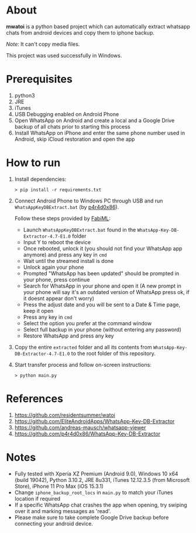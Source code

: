# About

**mwatoi** is a python based project which can automatically extract whatsapp chats from android devices and copy them to iphone backup.

*Note:* It can't copy media files.

This project was used successfully in Windows.

# Prerequisites

1. python3
2. JRE
3. iTunes
4. USB Debugging enabled on Android Phone
5. Open WhatsApp on Android and create a local and a Google Drive backup of all chats prior to starting this process
6. Install WhatsApp on iPhone and enter the same phone number used in Android, skip iCloud restoration and open the app

# How to run

1. Install dependencies:

    `> pip install -r requirements.txt`
2. Connect Android Phone to Windows PC through USB and run `WhatsAppKeyDBExtract.bat` (by [p4r4d0x86](https://github.com/p4r4d0x86/WhatsApp-Key-DB-Extractor)).
    
    Follow these steps provided by [FabiML](https://forum.xda-developers.com/t/tool-whatsapp-key-db-extractor-crypt6-12-non-root-updated-october-2016.2770982/page-29#post-81902381):

    * Launch `WhatsAppKeyDBExtract.bat` found in the `WhatsApp-Key-DB-Extractor-4.7-E1.0` folder
    * Input Y to reboot the device
    * Once rebooted, unlock it (you should not find your WhatsApp app anymore) and press any key in `cmd`
    * Wait until the streamed install is done
    * Unlock again your phone
    * Prompted "WhatsApp has been updated" should be prompted in your phone, press continue
    * Search for WhatsApp in your phone and open it
    (A new prompt in your phone will say it's an outdated version of WhatsApp press ok, if it doesnt appear don't worry)
    * Press the adjust date and you will be sent to a Date & Time page, keep it open
    * Press any key in `cmd`
    * Select the option you prefer at the command window
    * Select full backup in your phone (without entering any password)
    * Restore WhatsApp and press any key
3. Copy the entire `extracted` folder and all its contents from `WhatsApp-Key-DB-Extractor-4.7-E1.0` to the root folder of this repository.

4. Start transfer process and follow on-screen instructions:

    `> python main.py`

# References

1. https://github.com/residentsummer/watoi
2. https://github.com/EliteAndroidApps/WhatsApp-Key-DB-Extractor
3. https://github.com/andreas-mausch/whatsapp-viewer
4. https://github.com/p4r4d0x86/WhatsApp-Key-DB-Extractor


# Notes
- Fully tested with Xperia XZ Premium (Android 9.0), Windows 10 x64 (build 19042), Python 3.10.2, JRE 8u331, iTunes 12.12.3.5 (from Microsoft Store), iPhone 11 Pro Max (iOS 15.3.1)
- Change `iphone_backup_root_locs` in `main.py` to match your iTunes location if required
- If a specific WhatsApp chat crashes the app when opening, try swiping over it and marking messages as 'read'.
- Please make sure to take complete Google Drive backup before connecting your android device.
